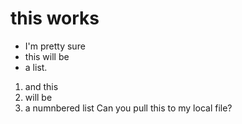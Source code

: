# this works
- I'm pretty sure
- this will be
- a list. 
1. and this
2. will be
3. a numnbered list
Can you pull this to my local file?

